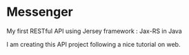 # Messenger
My first RESTful API using Jersey framework : Jax-RS in Java

I am creating this API project following a nice tutorial on web.
